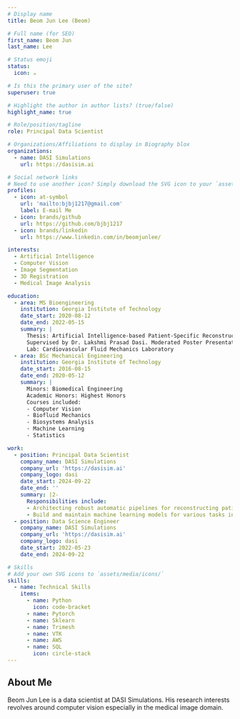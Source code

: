 ```yaml
---
# Display name
title: Beom Jun Lee (Beom)

# Full name (for SEO)
first_name: Beom Jun
last_name: Lee

# Status emoji
status:
  icon: ☕

# Is this the primary user of the site?
superuser: true

# Highlight the author in author lists? (true/false)
highlight_name: true

# Role/position/tagline
role: Principal Data Scientist

# Organizations/Affiliations to display in Biography blox
organizations:
  - name: DASI Simulations
    url: https://dasisim.ai

# Social network links
# Need to use another icon? Simply download the SVG icon to your `assets/media/icons/` folder.
profiles:
  - icon: at-symbol
    url: 'mailto:bjbj1217@gmail.com'
    label: E-mail Me
  - icon: brands/github
    url: https://github.com/bjbj1217
  - icon: brands/linkedin
    url: https://www.linkedin.com/in/beomjunlee/

interests:
  - Artificial Intelligence
  - Computer Vision
  - Image Segmentation
  - 3D Registration
  - Medical Image Analysis

education:
  - area: MS Bioengineering
    institution: Georgia Institute of Technology
    date_start: 2020-08-12
    date_end: 2022-05-15
    summary: |
      Thesis: Artificial Intelligence-based Patient-Specific Reconstruction of Aortic Root in Transcatheter Aortic Valve Replacement Patients\
      Supervised by Dr. Lakshmi Prasad Dasi. Moderated Poster Presentation at America College of Cardiology\
      Lab: Cardiovascular Fluid Mechanics Laboratory
  - area: BSc Mechanical Engineering
    institution: Georgia Institute of Technology
    date_start: 2016-08-15
    date_end: 2020-05-12
    summary: |
      Minors: Biomedical Engineering
      Academic Honors: Highest Honors
      Courses included:
      - Computer Vision
      - Biofluid Mechanics
      - Biosystems Analysis
      - Machine Learning
      - Statistics

work:
  - position: Principal Data Scientist
    company_name: DASI Simulations
    company_url: 'https://dasisim.ai'
    company_logo: dasi
    date_start: 2024-09-22
    date_end: ''
    summary: |2-
      Responsibilities include:
      - Architecting robust automatic pipelines for reconstructing patient-specific anatomical structures using medical images  
      - Build and maintain machine learning models for various tasks including landmark detection, 3D image segmentation, point-cloud clustering, etc.
  - position: Data Science Engineer
    company_name: DASI Simulations
    company_url: 'https://dasisim.ai'
    company_logo: dasi
    date_start: 2022-05-23
    date_end: 2024-09-22

# Skills
# Add your own SVG icons to `assets/media/icons/`
skills:
  - name: Technical Skills
    items:
      - name: Python
        icon: code-bracket
      - name: Pytorch
      - name: Sklearn
      - name: Trimesh
      - name: VTK
      - name: AWS
      - name: SQL
        icon: circle-stack
---
```


## About Me
Beom Jun Lee is a data scientist at DASI Simulations. His research interests revolves around computer vision especially in the medical image domain.